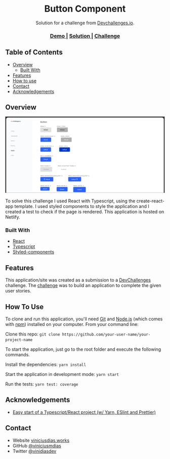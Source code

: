 <!-- Please update value in the {}  -->

<h1 align="center">Button Component</h1>

<div align="center">
   Solution for a challenge from  <a href="http://devchallenges.io" target="_blank">Devchallenges.io</a>.
</div>

<div align="center">
  <h3>
    <a href="https://viniciusdias-buttoncomponent.netlify.app/">
      Demo
    </a>
    <span> | </span>
    <a href="https://github.com/ViniciusmDias/button-component">
      Solution
    </a>
    <span> | </span>
    <a href="https://devchallenges.io/challenges/ohgVTyJCbm5OZyTB2gNY">
      Challenge
    </a>
  </h3>
</div>

<!-- TABLE OF CONTENTS -->

## Table of Contents

- [Overview](#overview)
  - [Built With](#built-with)
- [Features](#features)
- [How to use](#how-to-use)
- [Contact](#contact)
- [Acknowledgements](#acknowledgements)

<!-- OVERVIEW -->

## Overview

![screenshot](https://raw.githubusercontent.com/ViniciusmDias/button-component/master/public/buttoncomponent-demo.png)

To solve this challenge I used React with Typescript, using the create-react-app template.
I used styled components to style the application and I created a test to check if the page is rendered.
This application is hosted on Netlify.

### Built With

- [React](https://reactjs.org/)
- [Typescript](https://www.typescriptlang.org/)
- [Styled-components](https://styled-components.com/)

## Features

This application/site was created as a submission to a [DevChallenges](https://devchallenges.io/challenges) challenge. The [challenge](https://devchallenges.io/challenges/ohgVTyJCbm5OZyTB2gNY) was to build an application to complete the given user stories.

## How To Use

To clone and run this application, you'll need [Git](https://git-scm.com) and [Node.js](https://nodejs.org/en/download/) (which comes with [npm](http://npmjs.com)) installed on your computer. From your command line:

Clone this repo:
`git clone https://github.com/your-user-name/your-project-name`

To start the application, just go to the root folder and execute the following commands.

Install the dependencies:
`yarn install`

Start the application in development mode:
`yarn start`

Run the tests:
`yarn test: coverage`

## Acknowledgements

- [Easy start of a Typescript/React project (w/ Yarn, ESlint and Prettier) ](https://dev.to/viniciusmdias/easy-start-of-a-typescript-react-project-w-eslint-and-prettier-55d4)

## Contact

- Website [viniciusdias.works](https://viniciusdias.works)
- GitHub [@viniciusmdias](https://github.com/ViniciusmDias)
- Twitter [@vinidiasdev](https://twitter.com/vinidiasdev)
